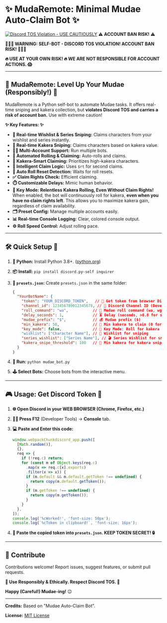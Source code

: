 # ✨ MudaRemote: Minimal Mudae Auto-Claim Bot ✨

[![Discord TOS Violation - **USE CAUTIOUSLY**](https://img.shields.io/badge/Discord%20TOS-VIOLATION-red)](https://discord.com/terms) ⚠️ **ACCOUNT BAN RISK!** ⚠️

**🛑🛑🛑  WARNING: SELF-BOT - DISCORD TOS VIOLATION!  ACCOUNT BAN RISK! 🛑🛑🛑**

**🔥 USE AT YOUR OWN RISK! 🔥 WE ARE NOT RESPONSIBLE FOR ACCOUNT ACTIONS. 😱**

---

## 🚀  MudaRemote: Level Up Your Mudae (Responsibly!) 🚀

MudaRemote is a Python self-bot to automate Mudae tasks. It offers real-time sniping and kakera collection, but **violates Discord TOS and carries a risk of account ban.**  Use with extreme caution!

**✨ Key Features: ✨**

*   **🎯 Real-time Wishlist & Series Sniping:** Claims characters from your wishlist and series instantly.
*   **💎 Real-time Kakera Sniping:** Claims characters based on kakera value.
*   **👯‍♀️ Multi-Account Support:** Run multiple bots.
*   **🤖 Automated Rolling & Claiming:** Auto-rolls and claims.
*   **💎 Kakera-Smart Claiming:** Prioritizes high-kakera characters.
*   **🥇 Intelligent Claim Logic:** Uses `$rt` for second claims.
*   **🔄 Auto Roll Reset Detection:** Waits for roll resets.
*   **✅ Claim Rights Check:**  Efficient claiming.
*   **⏱️ Customizable Delays:** Mimic human behavior.
*   **🔑 Key Mode: Relentless Kakera Rolling, Even Without Claim Rights!** When enabled, the bot will continuously roll for kakera, **even when you have no claim rights left**.  This allows you to maximize kakera gain, regardless of claim availability.
*   **🗂️ Preset Config:**  Manage multiple accounts easily.
*   **📊 Real-time Console Logging:**  Clear, colored console output.
*   **⚙️ Roll Speed Control:** Adjust rolling pace.

---

## 🛠️ Quick Setup 💨

1.  **🐍 Python:** Install Python 3.8+. ([python.org](https://www.python.org/downloads/))
2.  **📦 Install:** `pip install discord.py-self inquirer`
3.  **📝 `presets.json`:** Create `presets.json` in the same folder:

    ```json
    {
      "YourBotName": {
        "token": "YOUR_DISCORD_TOKEN",   // 🔑 Get token from browser Discord (F12 -> Console, paste code below)
        "channel_id": 123456789012345678, // 💬 Discord Channel ID (Developer Mode -> Right-click channel -> Copy ID)
        "roll_command": "wa",           // 🎲 Mudae roll command (wa, wg, ha, hg, w, h)
        "delay_seconds": 1,             // ⏳ Delay (seconds, >0.8 for safety)
        "mudae_prefix": "$",            // 💰 Mudae prefix ($)
        "min_kakera": 50,               // 💎 Min kakera to claim (0 for all)
        "key_mode": false,              // 🔑 Key Mode: Roll for kakera even without claim rights.  Set to `true` to enable relentless kakera rolling.
        "wishlist": ["Character Name"], // 📝 Wishlist for sniping
        "series_wishlist": ["Series Name"], // 🎬 Series Wishlist for sniping
        "kakera_snipe_threshold": 100   // 💎 Min kakera for kakera sniping
      }
    }
    ```

4.  **🚀 Run:** `python mudae_bot.py`
5.  **🕹️ Select Bots:** Choose bots from the interactive menu.

---

## 🎮 Usage: Get Discord Token 🔑

1.  **🌐 Open Discord in your WEB BROWSER (Chrome, Firefox, etc.)**
2.  **👨‍💻 Press F12** (Developer Tools) -> **Console** tab.
3.  **💻 Paste and Enter this code:**

    ```javascript
    window.webpackChunkdiscord_app.push([
      [Math.random()],
      {},
      req => {
        if (!req.c) return;
        for (const m of Object.keys(req.c)
          .map(x => req.c[x].exports)
          .filter(x => x)) {
          if (m.default && m.default.getToken !== undefined) {
            return copy(m.default.getToken());
          }
          if (m.getToken !== undefined) {
            return copy(m.getToken());
          }
        }
      },
    ]);
    console.log('%cWorked!', 'font-size: 50px');
    console.log(`%cToken in clipboard!`, 'font-size: 16px');
    ```
4.  **📝 Paste the copied token into `presets.json`.  KEEP TOKEN SECRET! 🔒**

---

## 🤝 Contribute

Contributions welcome! Report issues, suggest features, or submit pull requests.

**🙏 Use Responsibly & Ethically. Respect Discord TOS. 🙏**

**Happy (Careful!) Mudae-ing!** 😉

---

**Credits:** Based on "Mudae Auto-Claim Bot".

**License:** [MIT License](LICENSE)
